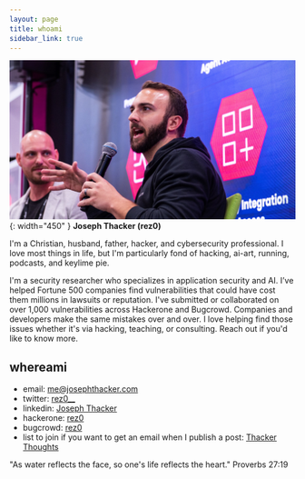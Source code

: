 ```yaml
---
layout: page
title: whoami
sidebar_link: true
---
```


![](/assets/images/joseph_speaking.jpg){: width="450" }
**Joseph Thacker (rez0)**

I'm a Christian, husband, father, hacker, and cybersecurity professional.
I love most things in life, but I'm particularly fond of hacking, ai-art, running, podcasts, and keylime pie.

I'm a security researcher who specializes in application security and AI. I’ve helped Fortune 500 companies find vulnerabilities that could have cost them millions in lawsuits or reputation. I've submitted or collaborated on over 1,000 vulnerabilities across Hackerone and Bugcrowd. Companies and developers make the same mistakes over and over. I love helping find those issues whether it's via hacking, teaching, or consulting. Reach out if you'd like to know more.

## whereami

- email: [me@josephthacker.com](mailto:me@josephthacker.com)
- twitter: [rez0\_\_](https://twitter.com/rez0__)
- linkedin: [Joseph Thacker](https://www.linkedin.com/in/josephthacker/)
- hackerone: [rez0](https://hackerone.com/rez0)
- bugcrowd: [rez0](https://bugcrowd.com/rez0)
- list to join if you want to get an email when I publish a post: [Thacker Thoughts](https://thacker.beehiiv.com/subscribe)

<p class="message">
  "As water reflects the face, so one's life reflects the heart." Proverbs 27:19
</p>

